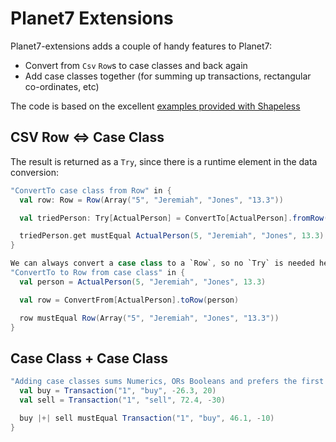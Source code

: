 Planet7 Extensions
==================

Planet7-extensions adds a couple of handy features to Planet7:
* Convert from `Csv` `Row`s to case classes and back again
* Add case classes together (for summing up transactions, rectangular co-ordinates, etc)

The code is based on the excellent [examples provided with Shapeless](https://github.com/milessabin/shapeless/blob/master/examples/src/main/scala/shapeless/examples/)

CSV Row <=> Case Class
----------------------

The result is returned as a `Try`, since there is a runtime element in the data conversion:

```scala
"ConvertTo case class from Row" in {
  val row: Row = Row(Array("5", "Jeremiah", "Jones", "13.3"))

  val triedPerson: Try[ActualPerson] = ConvertTo[ActualPerson].fromRow(row)

  triedPerson.get mustEqual ActualPerson(5, "Jeremiah", "Jones", 13.3)
}

We can always convert a case class to a `Row`, so no `Try` is needed here:
"ConvertTo to Row from case class" in {
  val person = ActualPerson(5, "Jeremiah", "Jones", 13.3)

  val row = ConvertFrom[ActualPerson].toRow(person)

  row mustEqual Row(Array("5", "Jeremiah", "Jones", "13.3"))
}
```

Case Class + Case Class
-----------------------

```scala
"Adding case classes sums Numerics, ORs Booleans and prefers the first nonEmpty String" in {
  val buy = Transaction("1", "buy", -26.3, 20)
  val sell = Transaction("1", "sell", 72.4, -30)

  buy |+| sell mustEqual Transaction("1", "buy", 46.1, -10)
}
```

